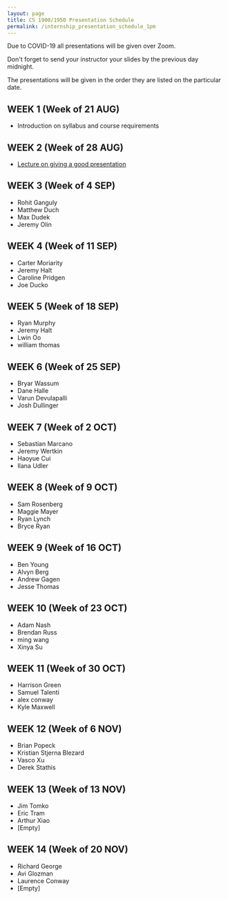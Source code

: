 ```yaml
---
layout: page
title: CS 1900/1950 Presentation Schedule
permalink: /internship_presentation_schedule_1pm
---
```


Due to COVID-19 all presentations will be given over Zoom.

Don't forget to send your instructor your slides by the previous day midnight.

The presentations will be given in the order they are listed on the particular date.

## WEEK 1 (Week of 21 AUG)

* Introduction on syllabus and course requirements

## WEEK 2 (Week of 28 AUG)

* [Lecture on giving a good presentation]({{site.baseurl}}/lectures/lecture-on-presentations-internship.pdf)

## WEEK 3 (Week of 4 SEP)

* Rohit Ganguly
* Matthew Duch
* Max Dudek
* Jeremy Olin

## WEEK 4 (Week of 11 SEP)

* Carter Moriarity
* Jeremy Halt
* Caroline Pridgen
* Joe Ducko

## WEEK 5 (Week of 18 SEP)

* Ryan Murphy
* Jeremy Halt
* Lwin Oo
* william thomas

## WEEK 6 (Week of 25 SEP)

* Bryar Wassum
* Dane Halle
* Varun Devulapalli
* Josh Dullinger

## WEEK 7 (Week of 2 OCT)

* Sebastian Marcano
* Jeremy Wertkin
* Haoyue Cui
* Ilana Udler

## WEEK 8 (Week of 9 OCT)

* Sam Rosenberg
* Maggie Mayer
* Ryan Lynch
* Bryce Ryan

## WEEK 9 (Week of 16 OCT)

* Ben Young
* Alvyn Berg
* Andrew Gagen
* Jesse Thomas

## WEEK 10 (Week of 23 OCT)

* Adam Nash
* Brendan Russ
* ming wang
* Xinya Su

## WEEK 11 (Week of 30 OCT)

* Harrison Green
* Samuel Talenti
* alex conway
* Kyle Maxwell

## WEEK 12 (Week of 6 NOV)

* Brian Popeck
* Kristian Stjerna Blezard
* Vasco Xu
* Derek Stathis

## WEEK 13 (Week of 13 NOV)

* Jim Tomko
* Eric Tram
* Arthur Xiao
* [Empty]

## WEEK 14 (Week of 20 NOV)

* Richard George
* Avi Glozman
* Laurence Conway
* [Empty]
